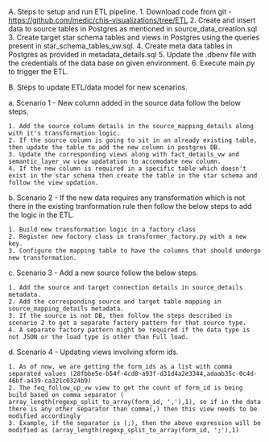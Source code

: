 A.	Steps to setup and run ETL pipeline.
    1.	Download code from git - https://github.com/medic/chis-visualizations/tree/ETL
    2.	Create and insert data to source tables in Postgres as mentioned in source_data_creation.sql
    3.	Create target star schema tables and views in Postgres using the queries present in star_schema_tables_vw.sql.
    4.	Create meta data tables in Postgres as provided in metadata_details.sql 
    5.	Update the .dbenv file with the credentials of the data base on given environment.
    6.	Execute main.py to trigger the ETL.
 
B. Steps to update ETL/data model for new scenarios.

a. Scenario 1 - New column added in the source data follow the below steps.

    1. Add the source column details in the source_mapping_details along with it's transformation logic.
    2. If the source column is going to sit in an already existing table, then update the table to add the new column in postgres DB.
    3. Update the corresponding views along with fact_details_vw and semantic_layer_vw view updatation to accomodate new column.
    4. If the new column is required in a specific table which doesn't exist in the star schema then create the table in the star schema and follow the view updation.

b. Scenario 2 - If the new data requires any transformation which is not there in the existing tranformation rule then follow the below steps to add the logic in the ETL.

    1. Build new transformation logic in a factory class
    2. Register new factory class in transformer_factory.py with a new key.
    3. Configure the mapping table to have the columns that should undergo new transformation.

c. Scenario 3 - Add a new source follow the below steps.

    1. Add the source and target connection details in source_details metadata.
    2. Add the corresponding source and target table mapping in source_mapping_details metadata.
    3. If the source is not DB, then follow the steps described in scenario 2 to get a separate factory pattern for that source type.
    4. A separate factory pattern might be required if the data type is not JSON or the load type is other than Full load.

d. Scenario 4 - Updating views involving xform ids.

    1. As of now, we are getting the form_ids as a list with comma separated values (28fbbe5e-b54f-4cd8-a93f-d31d4a2e3344,adaab35c-0c4d-46bf-a439-ca321c0324b9)
    2. The feq_follow_up_vw view to get the count of form_id is being build based on comma separator ( array_length(regexp_split_to_array(form_id, ','),1), so if in the data there is any other separator than comma(,) then this view needs to be modified accordingly
    3. Example, if the separator is (;), then the above expression will be modified as (array_length(regexp_split_to_array(form_id, ';'),1)

